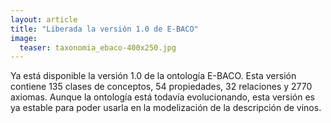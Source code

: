 ```yaml
---
layout: article
title: "Liberada la versión 1.0 de E-BACO"
image: 
  teaser: taxonomia_ebaco-400x250.jpg
---
```


Ya está disponible la versión 1.0 de la ontología E-BACO. Esta versión contiene 135 clases de conceptos, 54 propiedades, 32 relaciones y 2770 axiomas.
Aunque la ontología está todavía evolucionando, esta versión es ya estable para poder usarla en la modelización de la descripción de vinos. 
